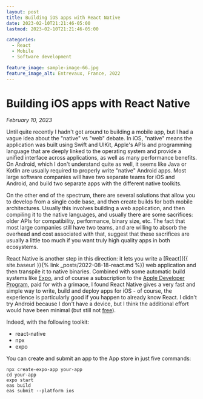 ```yaml
---
layout: post
title: Building iOS apps with React Native
date: 2023-02-10T21:21:46-05:00
lastmod: 2023-02-10T21:21:46-05:00

categories:
  - React
  - Mobile
  - Software development

feature_image: sample-image-66.jpg
feature_image_alt: Entrevaux, France, 2022
---
```


# Building iOS apps with React Native

*February 10, 2023*

Until quite recently I hadn't got around to building a mobile app, but I had a vague idea about the "native" vs "web" debate. In iOS, "native" means the application was built using Swift and UIKit, Apple's APIs and programming language that are deeply linked to the operating system and provide a unified interface across applications, as well as many performance benefits. On Android, which I don't understand quite as well, it seems like Java or Kotlin are usually required to properly write "native" Android apps. Most large software companies will have two separate teams for iOS and Android, and build two separate apps with the different native toolkits. 

On the other end of the spectrum, there are several solutions that allow you to develop from a single code base, and then create builds for both mobile architectures. Usually this involves building a web application, and then compiling it to the native languages, and usually there are some sacrifices: older APIs for compatibility, performance, binary size, etc. The fact that most large companies still have two teams, and are willing to absorb the overhead and cost associated with that, suggest that these sacrifices are usually a little too much if you want truly high quality apps in both ecosystems. 

React Native is another step in this direction: it lets you write a [React]({{ site.baseurl }}{% link _posts/2022-08-18-react.md %}) web application and then transpile it to native binaries. Combined with some automatic build systems like [Expo](https://expo.dev), and of course a subscription to the [Apple Developer Program](https://developer.apple.com), paid for with a grimace, I found React Native gives a very fast and simple way to write, build and deploy apps for iOS - of course, the experience is particularly good if you happen to already know React. I didn't try Android because I don't have a device, but I think the additional effort would have been minimal (but still not [free](https://support.google.com/googleplay/android-developer/thread/238604449/how-do-i-create-a-game-and-upload-it-to-the-app-store?hl=en#:~:text=If%20you%20don't%20already,Prepare%20your%20game%20for%20submission)).

Indeed, with the following toolkit:

- react-native
- npx
- expo

You can create and submit an app to the App store in just five commands:

    npx create-expo-app your-app
    cd your-app
    expo start
    eas build
    eas submit --platform ios

